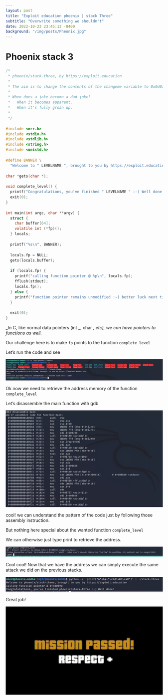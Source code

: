 ```yaml
---
layout: post
title: "Exploit education phoenix | stack Three"
subtitle: "Overwrite something we shouldn't"
date: 2022-10-23 23:45:13 -0400
background: "/img/posts/Pheonix.jpg"
---
```


# Phoenix stack 3

```c
/*
 * phoenix/stack-three, by https://exploit.education
 *
 * The aim is to change the contents of the changeme variable to 0x0d0a090a
 *
 * When does a joke become a dad joke?
 *   When it becomes apparent.
 *   When it's fully groan up.
 *
 */

#include <err.h>
#include <stdio.h>
#include <stdlib.h>
#include <string.h>
#include <unistd.h>

#define BANNER \
  "Welcome to " LEVELNAME ", brought to you by https://exploit.education"

char *gets(char *);

void complete_level() {
  printf("Congratulations, you've finished " LEVELNAME " :-) Well done!\n");
  exit(0);
}

int main(int argc, char **argv) {
  struct {
    char buffer[64];
    volatile int (*fp)();
  } locals;

  printf("%s\n", BANNER);

  locals.fp = NULL;
  gets(locals.buffer);

  if (locals.fp) {
    printf("calling function pointer @ %p\n", locals.fp);
    fflush(stdout);
    locals.fp();
  } else {
    printf("function pointer remains unmodified :~( better luck next time!\n");
  }

  exit(0);
}
```

_In C, like normal data pointers (int _, char _, etc), we can have pointers to functions as well._

Our challenge here is to make `fp` points to the function `complete_level`

Let’s run the code and see

![Untitled](/img/posts/stack3/Untitled.png)

Ok now we need to retrieve the address memory of the function `complete_level`

Let’s disassemble the main function with gdb

![Untitled](/img/posts/stack3/Untitled%201.png)

cool! we can understand the pattern of the code just by following those assembly instruction.

But nothing here special about the wanted function `complete_level`

We can otherwise just type print to retrieve the address.

![Untitled](/img/posts/stack3/Untitled%202.png)

Cool cool! Now that we have the address we can simply execute the same attack we did on the previous stacks.

![Untitled](/img/posts/stack3/Untitled%203.png)

Great job!

![df.png](/img/posts/stack3/df.png)
